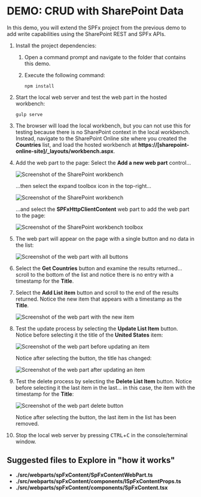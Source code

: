 # DEMO: CRUD with SharePoint Data

In this demo, you will extend the SPFx project from the previous demo to add write capabilities using the SharePoint REST and SPFx APIs.

1. Install the project dependencies:
    1. Open a command prompt and navigate to the folder that contains this demo.
    1. Execute the following command:

        ```shell
        npm install
        ```

1. Start the local web server and test the web part in the hosted workbench:

    ```shell
    gulp serve
    ```

1. The browser will load the local workbench, but you can not use this for testing because there is no SharePoint context in the local workbench. Instead, navigate to the SharePoint Online site where you created the **Countries** list, and load the hosted workbench at **https://[sharepoint-online-site]/_layouts/workbench.aspx**.

1. Add the web part to the page: Select the **Add a new web part** control...

    ![Screenshot of the SharePoint workbench](../../Images/add-webpart-01.png)

    ...then select the expand toolbox icon in the top-right...

    ![Screenshot of the SharePoint workbench](../../Images/add-webpart-02.png)

    ...and select the **SPFxHttpClientContent** web part to add the web part to the page:

    ![Screenshot of the SharePoint workbench toolbox](../../Images/add-webpart-03.png)

1. The web part will appear on the page with a single button and no data in the list:

    ![Screenshot of the web part with all buttons](../../Images/all-buttons.png)

1. Select the **Get Countries** button and examine the results returned... scroll to the bottom of the list and notice there is no entry with a timestamp for the **Title**.
1. Select the **Add List item** button and scroll to the end of the results returned. Notice the new item that appears with a timestamp as the **Title**.

    ![Screenshot of the web part with the new item](../../Images/add-items-sp-01.png)

1. Test the update process by selecting the **Update List Item** button. Notice before selecting it the title of the **United States** item:

    ![Screenshot of the web part before updating an item](../../Images/update-items-sp-01.png)

    Notice after selecting the button, the title has changed:

    ![Screenshot of the web part after updating an item](../../Images/update-items-sp-02.png)

1. Test the delete process by selecting the **Delete List Item** button. Notice before selecting it the last item in the last... in this case, the item with the timestamp for the **Title**:

    ![Screenshot of the web part delete button](../../Images/delete-items-sp-01.png)

    Notice after selecting the button, the last item in the list has been removed.

1. Stop the local web server by pressing <kbd>CTRL</kbd>+<kbd>C</kbd> in the console/terminal window.

## Suggested files to Explore in "how it works"

- **./src/webparts/spFxContent/SpFxContentWebPart.ts**
- **./src/webparts/spFxContent/components/ISpFxContentProps.ts**
- **./src/webparts/spFxContent/components/SpFxContent.tsx**